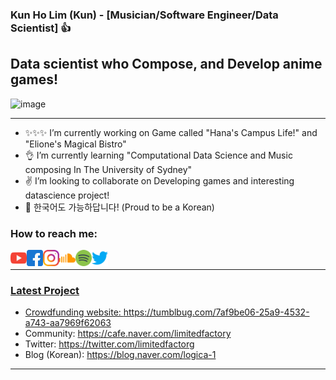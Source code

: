 ### Kun Ho Lim (Kun) - [Musician/Software Engineer/Data Scientist] 👍
## Data scientist who Compose, and Develop anime games!

![image](https://media.giphy.com/media/zzfe6J5IwItjvjbl0k/giphy.gif)

---
- ✨✨✨ I’m currently working on Game called "Hana's Campus Life!" and "Elione's Magical Bistro"
- 👌 I’m currently learning "Computational Data Science and Music composing In The University of Sydney"
- ✌ I’m looking to collaborate on Developing games and interesting datascience project!
- 👏 한국어도 가능하답니다! (Proud to be a Korean)

### How to reach me:
<a href="https://www.youtube.com/channel/UC-5vVmFincFWF1spClzEq5g"><img align="left" alt="youtube" width="26px" src="/you.png" />
<a href="https://www.facebook.com/kunho.lim.3"><img align="left" alt="facebook" width="26px" src="/fb.png" />
<a href="https://www.instagram.com/limiteddays/"><img align="left" alt="instagram" width="26px" src="/ig.png" />

<a href="https://soundcloud.com/limiteddays"><img align="left" alt="sc" width="26px" src="/sc.png" />
<a href="https://open.spotify.com/artist/1ADqLqgxOzWgzhgOrtVX86"><img align="left" alt="spotify" width="26px" src="/sp.png" />
<a href="https://twitter.com/limitedfactorg"><img align="left" alt="twitter" width="26px" src="/tw.png" />


<br />

---

### Latest Project
- Crowdfunding website: https://tumblbug.com/7af9be06-25a9-4532-a743-aa7969f62063
- Community: https://cafe.naver.com/limitedfactory
- Twitter: https://twitter.com/limitedfactorg
- Blog (Korean): https://blog.naver.com/logica-1

---
